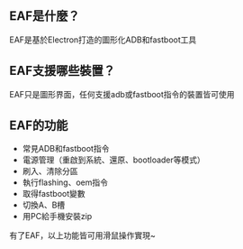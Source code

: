 ## EAF是什麼？
EAF是基於Electron打造的圖形化ADB和fastboot工具

## EAF支援哪些裝置？
EAF只是圖形界面，任何支援adb或fastboot指令的裝置皆可使用

## EAF的功能
- 常見ADB和fastboot指令
- 電源管理（重啟到系統、還原、bootloader等模式）
- 刷入、清除分區
- 執行flashing、oem指令
- 取得fastboot變數
- 切換A、B槽
- 用PC給手機安裝zip

有了EAF，以上功能皆可用滑鼠操作實現~